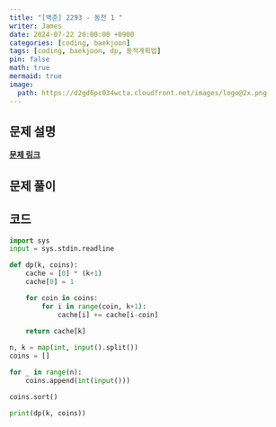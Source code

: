 ```yaml
---
title: "[백준] 2293 - 동전 1 "
writer: James
date: 2024-07-22 20:00:00 +0900
categories: [coding, baekjoon]
tags: [coding, baekjoon, dp, 동적계획법]
pin: false
math: true
mermaid: true
image:
  path: https://d2gd6pc034wcta.cloudfront.net/images/logo@2x.png
---
```


## 문제 설명 

<b>[문제 링크](https://www.acmicpc.net/problem/2293)</b>   

## 문제 풀이 

## 코드
```python
import sys
input = sys.stdin.readline

def dp(k, coins):
    cache = [0] * (k+1)
    cache[0] = 1

    for coin in coins:
        for i in range(coin, k+1):
            cache[i] += cache[i-coin]
    
    return cache[k]

n, k = map(int, input().split())
coins = []

for _ in range(n):
    coins.append(int(input()))

coins.sort()

print(dp(k, coins))
```